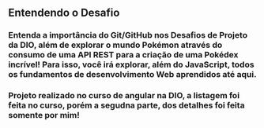 ## Entendendo o Desafio
 
### Entenda a importância do Git/GitHub nos Desafios de Projeto da DIO, além de explorar o mundo Pokémon através do consumo de uma API REST para a criação de uma Pokédex incrível! Para isso, você irá explorar, além do JavaScript, todos os fundamentos de desenvolvimento Web aprendidos até aqui.
 
### Projeto realizado no curso de angular na DIO, a listagem foi feita no curso, porém a segudna parte, dos detalhes foi feita somente por mim!
 

